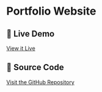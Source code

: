 # Portfolio Website

## 🔗 Live Demo
[View it Live](https://ThemedEdits.github.io/Portfolio/)

## 📂 Source Code
[Visit the GitHub Repository](https://github.com/ThemedEdits/Portfolio/)
